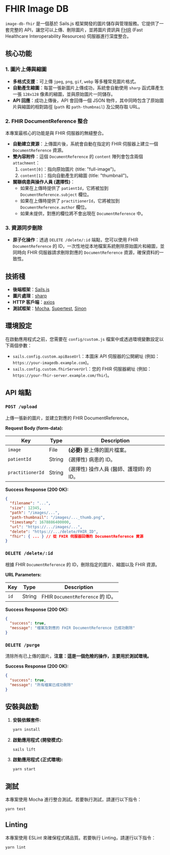 # FHIR Image DB

`image-db-fhir` 是一個基於 Sails.js 框架開發的圖片儲存與管理服務。它提供了一套完整的 API，讓您可以上傳、刪除圖片，並將圖片資訊與 [FHIR](https://www.hl7.org/fhir/) (Fast Healthcare Interoperability Resources) 伺服器進行深度整合。

## 核心功能

### 1. 圖片上傳與縮圖

*   **多格式支援**：可上傳 `jpeg`, `png`, `gif`, `webp` 等多種常見圖片格式。
*   **自動產生縮圖**：每當一張新圖片上傳成功，系統會自動使用 `sharp` 函式庫產生一張 `128x128` 像素的縮圖，並與原始圖片一同儲存。
*   **API 回應**：成功上傳後，API 會回傳一個 JSON 物件，其中同時包含了原始圖片與縮圖的相對路徑 (`path` 和 `path-thumbnail`) 及公開存取 URL。

### 2. FHIR DocumentReference 整合

本專案最核心的功能是與 FHIR 伺服器的無縫整合。

*   **自動建立資源**：上傳圖片後，系統會自動在指定的 FHIR 伺服器上建立一個 `DocumentReference` 資源。
*   **雙內容附件**：這個 `DocumentReference` 的 `content` 陣列會包含兩個 `attachment`：
    1.  `content[0]`：指向原始圖片 (title: "full-image")。
    2.  `content[1]`：指向自動產生的縮圖 (title: "thumbnail")。
*   **關聯病患與操作人員 (選擇性)**：
    *   如果在上傳時提供了 `patientId`，它將被加到 `DocumentReference.subject` 欄位。
    *   如果在上傳時提供了 `practitionerId`，它將被加到 `DocumentReference.author` 欄位。
    *   如果未提供，對應的欄位將不會出現在 `DocumentReference` 中。

### 3. 資源同步刪除

*   **原子化操作**：透過 `DELETE /delete/:id` 端點，您可以使用 FHIR `DocumentReference` 的 ID，一次性地從本地檔案系統刪除原始圖片和縮圖，並同時向 FHIR 伺服器請求刪除對應的 `DocumentReference` 資源，確保資料的一致性。

## 技術棧

*   **後端框架**：[Sails.js](https://sailsjs.com/)
*   **圖片處理**：[sharp](https://sharp.pixelplumbing.com/)
*   **HTTP 客戶端**：[axios](https://axios-http.com/)
*   **測試框架**：[Mocha](https://mochajs.org/), [Supertest](https://github.com/visionmedia/supertest), [Sinon](https://sinonjs.org/)

## 環境設定

在啟動應用程式之前，您需要在 `config/custom.js` 檔案中或透過環境變數設定以下兩個參數：

*   `sails.config.custom.apiBaseUrl`：本圖床 API 伺服器的公開網址 (例如：`https://your-imagedb.example.com`)。
*   `sails.config.custom.fhirServerUrl`：您的 FHIR 伺服器網址 (例如：`https://your-fhir-server.example.com/fhir`)。

## API 端點

### `POST /upload`

上傳一張新的圖片，並建立對應的 FHIR DocumentReference。

**Request Body (form-data):**

| Key              | Type   | Description                |
| ---------------- | ------ | -------------------------- |
| `image`          | File   | **(必要)** 要上傳的圖片檔案。         |
| `patientId`      | String | (選擇性) 病患的 ID。                |
| `practitionerId` | String | (選擇性) 操作人員 (醫師、護理師) 的 ID。 |

**Success Response (200 OK):**

```json
{
  "filename": "...",
  "size": 12345,
  "path": "/images/...",
  "path-thumbnail": "/images/..._thumb.png",
  "timestamp": 1678886400000,
  "url": "https://.../images/...",
  "delete": "https://.../delete/FHIR_ID",
  "fhir": { ... } // 從 FHIR 伺服器回傳的 DocumentReference 資源
}
```

### `DELETE /delete/:id`

根據 FHIR `DocumentReference` 的 ID，刪除指定的圖片、縮圖以及 FHIR 資源。

**URL Parameters:**

| Key  | Type   | Description                   |
| ---- | ------ | ----------------------------- |
| `id` | String | FHIR `DocumentReference` 的 ID。 |

**Success Response (200 OK):**

```json
{
  "success": true,
  "message": "檔案及對應的 FHIR DocumentReference 已成功刪除"
}
```

### `DELETE /purge`

清除所有已上傳的圖片。**注意：這是一個危險的操作，主要用於測試環境。**

**Success Response (200 OK):**

```json
{
  "success": true,
  "message": "所有檔案已成功刪除"
}
```

## 安裝與啟動

1.  **安裝依賴套件:**

    ```bash
    yarn install
    ```

2.  **啟動應用程式 (開發模式):**

    ```bash
    sails lift
    ```

3.  **啟動應用程式 (正式環境):**

    ```bash
    yarn start
    ```

## 測試

本專案使用 Mocha 進行整合測試。若要執行測試，請運行以下指令：

```bash
yarn test
```

## Linting

本專案使用 ESLint 來確保程式碼品質。若要執行 Linting，請運行以下指令：

```bash
yarn lint
```
